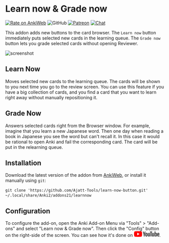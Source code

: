 # Learn now & Grade now

[![Rate on AnkiWeb](https://glutanimate.com/logos/ankiweb-rate.svg)](https://ankiweb.net/shared/info/1021636467)
![GitHub](https://img.shields.io/github/license/Ajatt-Tools/learn-now-button)
[![Patreon](https://img.shields.io/badge/support-patreon-orange)](https://www.patreon.com/bePatron?u=43555128)
[![Chat](https://img.shields.io/badge/matrix_chat-join-green.svg)](https://tatsumoto.neocities.org/blog/join-our-community.html)

This addon adds new buttons to the card browser.
The `Learn now` button immediately puts selected new cards in the learning queue.
The `Grade now` button lets you grade selected cards without opening Reviewer.

![screenshot](https://user-images.githubusercontent.com/69171671/197412891-fcef27e4-49ed-4175-a42d-a50ef2252151.png)

## Learn Now

Moves selected new cards to the learning queue.
The cards will be shown to you next time you go to the review screen.
You can use this feature if you have a big collection of cards,
and you find a card that you want to learn right away without manually repositioning it.

## Grade Now

Answers selected cards right from the Browser window.
For example, imagine that you learn a new Japanese word.
Then one day when reading a book in Japanese you see the word but can't recall it.
In this case it would be rational to open Anki and fail the corresponding card.
The card will be put in the relearning queue.

## Installation

Download the latest version of the addon from [AnkiWeb](https://ankiweb.net/shared/info/1021636467),
or install it manually using `git`:

```
git clone 'https://github.com/Ajatt-Tools/learn-now-button.git' ~/.local/share/Anki2/addons21/learnnow
```

## Configuration

To configure the add-on, open the Anki Add-on Menu via "Tools" > "Add-ons" and select "Learn now & Grade now".
Then click the "Config" button on the right-side of the screen.
You can see how it's done on
[![Youtube](https://raw.githubusercontent.com/Ajatt-Tools/BrowserPlayButton/main/.github/youtube_logo.webp)](https://www.youtube.com/watch?v=pxHIHSQ-L0k).

